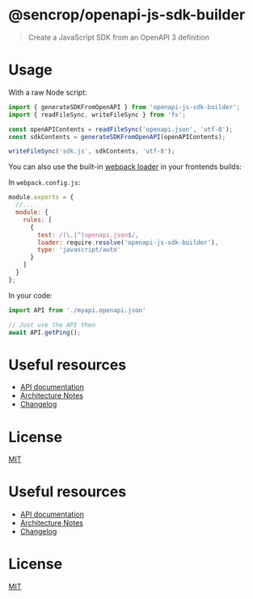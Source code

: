 <!--
# This file is automatically generated by a
# `metapak` module. Do NOT change it in
# place, your changes would be overriden.
-->


# @sencrop/openapi-js-sdk-builder
> Create a JavaScript SDK from an OpenAPI 3 definition


[//]: # (::contents:start)

# Usage

With a raw Node script:
```js
import { generateSDKFromOpenAPI } from 'openapi-js-sdk-builder';
import { readFileSync, writeFileSync } from 'fs';

const openAPIContents = readFileSync('openapi.json', 'utf-8');
const sdkContents = generateSDKFromOpenAPI(openAPIContents);

writeFileSync('sdk.js', sdkContents, 'utf-8');

```

You can also use the built-in [webpack loader](https://webpack.js.org/contribute/writing-a-loader/) in your frontends builds:

In `webpack.config.js`:
```js
module.exports = {
  //...
  module: {
    rules: [
      {
        test: /(\.|^)openapi.json$/,
        loader: require.resolve('openapi-js-sdk-builder'),
        type: 'javascript/auto'
      }
    ]
  }
};
```

In your code:
```js
import API from './myapi.openapi.json'

// Just use the API then
await API.getPing();

```
[//]: # (::contents:end)

# Useful resources
- [API documentation](./API.md)
- [Architecture Notes](./ARCHITECTURE.md)
- [Changelog](./CHANGELOG.md)

# License
[MIT](https://github.com/sencrop/openapi-js-sdk-builder/blob/master/LICENSE.md)


[//]: # (::contents:end)

# Useful resources
- [API documentation](./API.md)
- [Architecture Notes](./ARCHITECTURE.md)
- [Changelog](./CHANGELOG.md)

# License
[MIT](https://github.com/sencrop/@sencrop/openapi-js-sdk-builder/blob/master/LICENSE.md)
